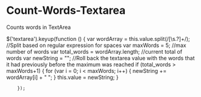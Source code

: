 # Count-Words-Textarea
Counts words in TextArea


$('textarea').keyup(function () {
            var wordArray = this.value.split(/[\s\.\?]+/); //Split based on regular expression for spaces
            var maxWords = 5; //max number of words
            var total_words = wordArray.length; //current total of words
            var newString = "";
            //Roll back the textarea value with the words that it had previously before the maximum was reached
            if (total_words > maxWords+1) {
                 for (var i = 0; i < maxWords; i++) {
                    newString += wordArray[i] + " ";
                }
                this.value = newString;
            }

        });
